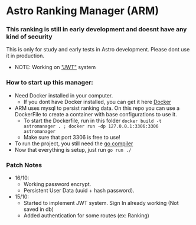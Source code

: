 # Astro Ranking Manager (ARM)

### This ranking is still in early development and doesnt have any kind of security
This is only for study and early tests in Astro development.
Please dont use it in production.
- NOTE: Working on ["JWT"](https://jwt.io/) system


### How to start up this manager:
- Need Docker installed in your computer. 
    - If you dont have Docker installed, you can get it here [Docker](https://www.docker.com/products/docker-desktop/)
- ARM uses mysql to persist ranking data. On this repo you can use a DockerFile to create a container with base configurations to use it.
    - To start the Dockerfile, run in this folder ```docker build -t astromanager . ; docker run -dp 127.0.0.1:3306:3306 astromanager```
    - Make sure that port 3306 is free to use!
- To run the project, you still need the [go compiler](https://go.dev/learn/)
- Now that everything is setup, just run ```go run ./```


### Patch Notes
- 16/10: 
    - Working password encrypt.
    - Persistent User Data (uuid + hash password). 
- 15/10: 
    - Started to implement JWT system. Sign In already working (Not saved in db)
    - Added authentication for some routes (ex: Ranking)
